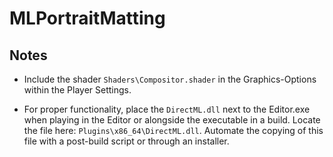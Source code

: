 # MLPortraitMatting

## Notes

- Include the shader `Shaders\Compositor.shader` in the Graphics-Options within the Player Settings.

- For proper functionality, place the `DirectML.dll` next to the Editor.exe when playing in the Editor or alongside the executable in a build. Locate the file here: `Plugins\x86_64\DirectML.dll`. Automate the copying of this file with a post-build script or through an installer.
